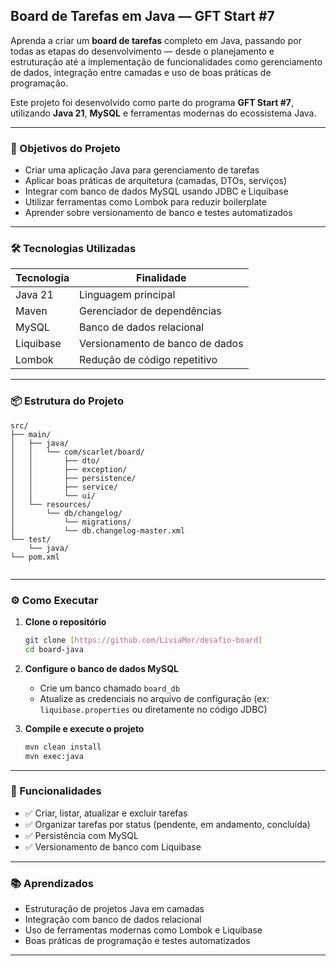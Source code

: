 ## Board de Tarefas em Java — GFT Start #7

Aprenda a criar um **board de tarefas** completo em Java, passando por todas as etapas do desenvolvimento — desde o planejamento e estruturação até a implementação de funcionalidades como gerenciamento de dados, integração entre camadas e uso de boas práticas de programação.

Este projeto foi desenvolvido como parte do programa **GFT Start #7**, utilizando **Java 21**, **MySQL** e ferramentas modernas do ecossistema Java.

---

### 🚀 Objetivos do Projeto

- Criar uma aplicação Java para gerenciamento de tarefas
- Aplicar boas práticas de arquitetura (camadas, DTOs, serviços)
- Integrar com banco de dados MySQL usando JDBC e Liquibase
- Utilizar ferramentas como Lombok para reduzir boilerplate
- Aprender sobre versionamento de banco e testes automatizados

---

### 🛠️ Tecnologias Utilizadas

| Tecnologia        | Finalidade                          |
|-------------------|--------------------------------------|
| Java 21           | Linguagem principal                  |
| Maven             | Gerenciador de dependências          |
| MySQL             | Banco de dados relacional            |
| Liquibase         | Versionamento de banco de dados      |
| Lombok            | Redução de código repetitivo         |


---

### 📦 Estrutura do Projeto

```
src/
├── main/
│   ├── java/
│   │   └── com/scarlet/board/
│   │       ├── dto/
│   │       ├── exception/
│   │       ├── persistence/
│   │       ├── service/
│   │       └── ui/
│   └── resources/
│       └── db/changelog/
│           └── migrations/
│           └── db.changelog-master.xml
└── test/
    └── java/
└── pom.xml
        
```

---

### ⚙️ Como Executar

1. **Clone o repositório**
   ```bash
   git clone [https://github.com/LiviaMor/desafio-board]
   cd board-java
   ```

2. **Configure o banco de dados MySQL**
   - Crie um banco chamado `board_db`
   - Atualize as credenciais no arquivo de configuração (ex: `liquibase.properties` ou diretamente no código JDBC)

3. **Compile e execute o projeto**
   ```bash
   mvn clean install
   mvn exec:java
   ```

---

### 📌 Funcionalidades

- ✅ Criar, listar, atualizar e excluir tarefas
- ✅ Organizar tarefas por status (pendente, em andamento, concluída)
- ✅ Persistência com MySQL
- ✅ Versionamento de banco com Liquibase

---

### 📚 Aprendizados

- Estruturação de projetos Java em camadas
- Integração com banco de dados relacional
- Uso de ferramentas modernas como Lombok e Liquibase
- Boas práticas de programação e testes automatizados

---

